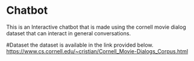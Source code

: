 # Chatbot
This is an Interactive chatbot that is made using the cornell movie dialog dataset that can interact in general conversations.

#Dataset
the dataset is available in the link provided below.
https://www.cs.cornell.edu/~cristian/Cornell_Movie-Dialogs_Corpus.html


